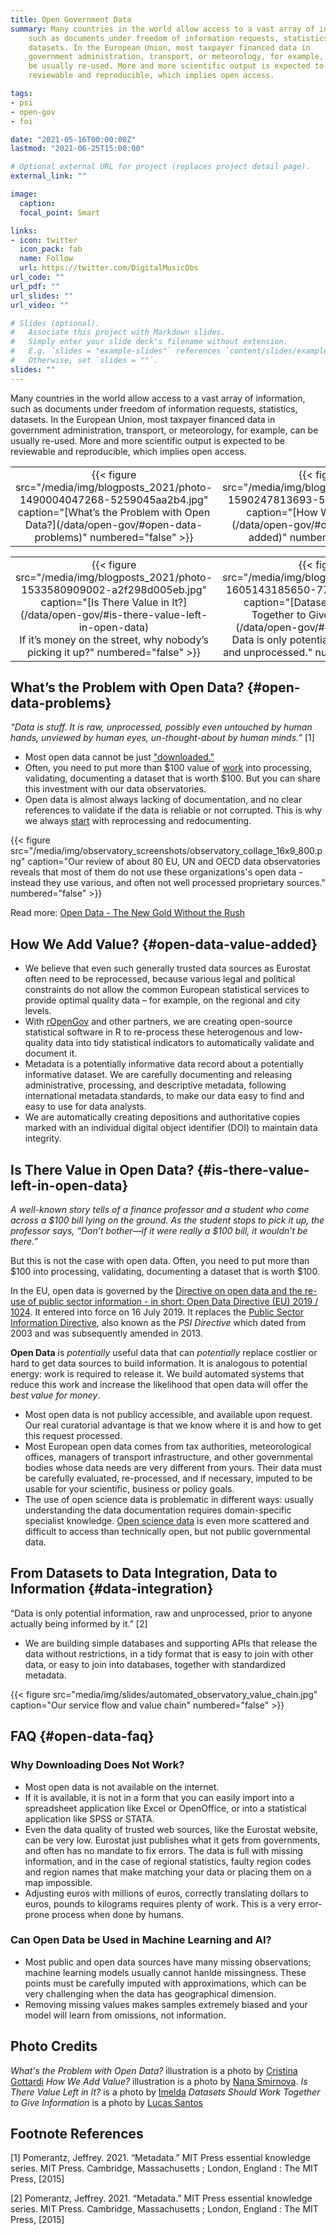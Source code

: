 ```yaml
---
title: Open Government Data
summary: Many countries in the world allow access to a vast array of information,
    such as documents under freedom of information requests, statistics,
    datasets. In the European Union, most taxpayer financed data in
    government administration, transport, or meteorology, for example, can
    be usually re-used. More and more scientific output is expected to be
    reviewable and reproducible, which implies open access.

tags:
- psi
- open-gov
- foi

date: "2021-05-16T00:00:00Z"
lastmod: "2021-06-25T15:00:00"

# Optional external URL for project (replaces project detail page).
external_link: ""

image:
  caption: 
  focal_point: Smart

links:
- icon: twitter
  icon_pack: fab
  name: Follow
  url: https://twitter.com/DigitalMusicObs
url_code: ""
url_pdf: ""
url_slides: ""
url_video: ""

# Slides (optional).
#   Associate this project with Markdown slides.
#   Simply enter your slide deck's filename without extension.
#   E.g. `slides = "example-slides"` references `content/slides/example-slides.md`.
#   Otherwise, set `slides = ""`.
slides: ""
---
```


Many countries in the world allow access to a vast array of information,
such as documents under freedom of information requests, statistics,
datasets. In the European Union, most taxpayer financed data in
government administration, transport, or meteorology, for example, can
be usually re-used. More and more scientific output is expected to be
reviewable and reproducible, which implies open access.

<table>
<tbody>
<tr class="odd">
<td style="text-align: center;">{{< figure src="/media/img/blogposts_2021/photo-1490004047268-5259045aa2b4.jpg" caption="[What’s the Problem with Open Data?](/data/open-gov/#open-data-problems)" numbered="false" >}}</td>
<td style="text-align: center;">{{< figure src="/media/img/blogposts_2021/photo-1590247813693-5541d1c609fd.jpg" caption="[How We Add Value?](/data/open-gov/#open-data-value-added)" numbered="false" >}}</td>
</tr>
</tbody>
</table>

<table>
<tbody>
<tr class="even">
<td style="text-align: center;">{{< figure src="/media/img/blogposts_2021/photo-1533580909002-a2f298d005eb.jpg" caption="[Is There Value in It?](/data/open-gov/#is-there-value-left-in-open-data) </br>If it’s money on the street, why nobody’s picking it up?" numbered="false" >}}</td>
<td style="text-align: center;">{{< figure src="/media/img/blogposts_2021/photo-1605143185650-77944b152643.jpg" caption="[Datasets Should Work Together to Give Information](/data/open-gov/#data-integration)</br>Data is only potential information, raw and unprocessed." numbered="false" >}}</td>
</tr>
</tbody>
</table>

## What’s the Problem with Open Data? {#open-data-problems}

*“Data is stuff. It is raw, unprocessed, possibly even untouched by human
hands, unviewed by human eyes, un-thought-about by human minds.”* [1]

- Most open data cannot be just ["downloaded."](#open-data-faq)
- Often, you need to put more than \$100 value of [work](#is-there-value-left-in-open-data) into processing, validating, documenting a dataset that is worth \$100. But you can share this investment with our data observatories.
- Open data is almost always lacking of documentation, and no clear references to validate if the data is reliable or not corrupted. This is why we always [start](#open-data-value-added) with reprocessing and redocumenting. 

{{< figure src="/media/img/observatory_screenshots/observatory_collage_16x9_800.png" caption="Our review of about 80 EU, UN and OECD data observatories reveals that most of them do not use these organizations's open data - instead they use various, and often not well processed proprietary sources." numbered="false" >}}

Read more: [Open Data - The New Gold Without the
Rush](https://dataandlyrics.com/post/2021-06-18-gold-without-rush/)

## How We Add Value? {#open-data-value-added}

-   We believe that even such generally trusted data sources as Eurostat
    often need to be reprocessed, because various legal and political
    constraints do not allow the common European statistical services to
    provide optimal quality data – for example, on the regional and city
    levels.
-   With
    [rOpenGov](https://greendeal.dataobservatory.eu/authors/ropengov/)
    and other partners, we are creating open-source statistical software
    in R to re-process these heterogenous and low-quality data into tidy
    statistical indicators to automatically validate and document it.
-   Metadata is a potentially informative data record about a
    potentially informative dataset. We are carefully documenting and
    releasing administrative, processing, and descriptive metadata,
    following international metadata standards, to make our data easy to
    find and easy to use for data analysts.
-   We are automatically creating depositions and authoritative copies
    marked with an individual digital object identifier (DOI) to
    maintain data integrity.

## Is There Value in Open Data? {#is-there-value-left-in-open-data}

*A well-known story tells of a finance professor and a student who come across a $100 bill lying on the ground. As the student stops to pick it up, the professor says, “Don’t bother—if it were really a \$100 bill, it wouldn’t be there.”*

But this is not the case with open data.  Often, you need to put more than \$100 into processing, validating, documenting a dataset that is worth \$100.

In the EU, open data is governed by the [Directive on open data and the re-use of public sector information - in short: Open Data Directive (EU) 2019 / 1024](https://eur-lex.europa.eu/legal-content/EN/TXT/?qid=1561563110433&uri=CELEX:32019L1024). It entered into force on 16 July 2019. It replaces the [Public Sector Information Directive](https://eur-lex.europa.eu/legal-content/en/ALL/?uri=CELEX:32003L0098), also known as the *PSI Directive* which dated from 2003 and was subsequently amended in 2013.

**Open Data** is *potentially* useful data that can *potentially* replace costlier or hard to get data sources to build information. It is analogous to potential energy: work is required to release it. We build automated systems that reduce this work and increase the likelihood that open data will offer the *best value for money*.

-   Most open data is not publicy accessible, and available upon request. Our real curatorial advantage is that we know where it is and how to get this request processed.
-   Most European open data comes from tax authorities, meteorological
    offices, managers of transport infrastructure, and other
    governmental bodies whose data needs are very different from yours.
    Their data must be carefully evaluated, re-processed, and if
    necessary, imputed to be usable for your scientific, business or
    policy goals.
-   The use of open science data is problematic in different ways:
    usually understanding the data documentation requires
    domain-specific specialist knowledge. [Open science
    data](/data/open-science/) is even more scattered and difficult to
    access than technically open, but not public governmental data.

## From Datasets to Data Integration, Data to Information {#data-integration}

“Data is only potential information, raw and unprocessed, prior to
anyone actually being informed by it.” [2]

-   We are building simple databases and supporting APIs that release
    the data without restrictions, in a tidy format that is easy to join
    with other data, or easy to join into databases, together with
    standardized metadata.
    
{{< figure src="media/img/slides/automated_observatory_value_chain.jpg" caption="Our service flow and value chain" numbered="false" >}}

## FAQ {#open-data-faq}

### Why Downloading Does Not Work?

-  Most open data is not available on the internet. 
- If it is available, it is not in a form that you can easily import into a spreadsheet application like Excel or OpenOffice, or into a statistical application like SPSS or STATA.
- Even the data quality of trusted web sources, like the Eurostat website, can be very low. Eurostat just publishes what it gets from governments, and often has no mandate to fix errors.  The data is full with missing information, and in the case of regional statistics, faulty region codes and region names that make matching your data or placing them on a map impossible.
- Adjusting euros with millions of euros, correctly translating dollars to euros, pounds to kilograms requires plenty of work. This is a very error-prone process when done by humans.

### Can Open Data be Used in Machine Learning and AI?

- Most public and open data sources have many missing observations; machine learning models usually cannot hanlde missingness. These points must be carefully imputed with approximations, which can be very challenging when the data has geographical dimension.
- Removing missing values makes samples extremely biased and your model will learn from omissions, not information.


## Photo Credits
*What's the Problem with Open Data?* illustration is a photo by [Cristina Gottardi](https://unsplash.com/photos/8hJQKRIQZMY)
*How We Add Value?* illustration is a photo by [Nana Smirnova](https://unsplash.com/photos/IEiAmhXehwE).
*Is There Value Left in It?* is a photo by [Imelda](https://unsplash.com/photos/GcnPjvqRL18)
*Datasets Should Work Together to Give Information* is a photo by [Lucas Santos](https://unsplash.com/photos/huRn8ECqADI)

## Footnote References

[1] Pomerantz, Jeffrey. 2021. “Metadata.” MIT Press essential knowledge
series. MIT Press. Cambridge, Massachusetts ; London, England : The MIT
Press, \[2015\]

[2] Pomerantz, Jeffrey. 2021. “Metadata.” MIT Press essential knowledge
series. MIT Press. Cambridge, Massachusetts ; London, England : The MIT
Press, \[2015\]


